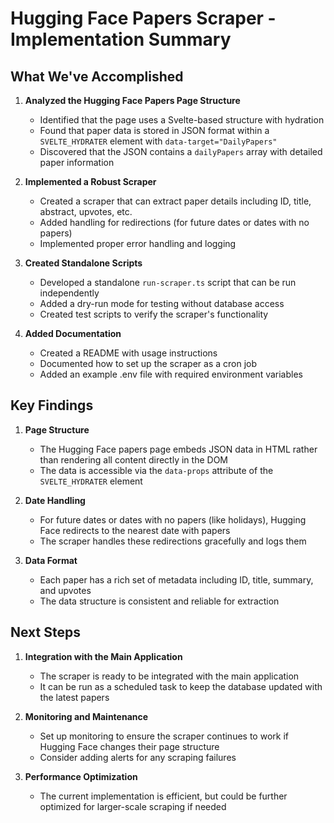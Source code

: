 # Hugging Face Papers Scraper - Implementation Summary

## What We've Accomplished

1. **Analyzed the Hugging Face Papers Page Structure**
   - Identified that the page uses a Svelte-based structure with hydration
   - Found that paper data is stored in JSON format within a `SVELTE_HYDRATER` element with `data-target="DailyPapers"`
   - Discovered that the JSON contains a `dailyPapers` array with detailed paper information

2. **Implemented a Robust Scraper**
   - Created a scraper that can extract paper details including ID, title, abstract, upvotes, etc.
   - Added handling for redirections (for future dates or dates with no papers)
   - Implemented proper error handling and logging

3. **Created Standalone Scripts**
   - Developed a standalone `run-scraper.ts` script that can be run independently
   - Added a dry-run mode for testing without database access
   - Created test scripts to verify the scraper's functionality

4. **Added Documentation**
   - Created a README with usage instructions
   - Documented how to set up the scraper as a cron job
   - Added an example .env file with required environment variables

## Key Findings

1. **Page Structure**
   - The Hugging Face papers page embeds JSON data in HTML rather than rendering all content directly in the DOM
   - The data is accessible via the `data-props` attribute of the `SVELTE_HYDRATER` element

2. **Date Handling**
   - For future dates or dates with no papers (like holidays), Hugging Face redirects to the nearest date with papers
   - The scraper handles these redirections gracefully and logs them

3. **Data Format**
   - Each paper has a rich set of metadata including ID, title, summary, and upvotes
   - The data structure is consistent and reliable for extraction

## Next Steps

1. **Integration with the Main Application**
   - The scraper is ready to be integrated with the main application
   - It can be run as a scheduled task to keep the database updated with the latest papers

2. **Monitoring and Maintenance**
   - Set up monitoring to ensure the scraper continues to work if Hugging Face changes their page structure
   - Consider adding alerts for any scraping failures

3. **Performance Optimization**
   - The current implementation is efficient, but could be further optimized for larger-scale scraping if needed 